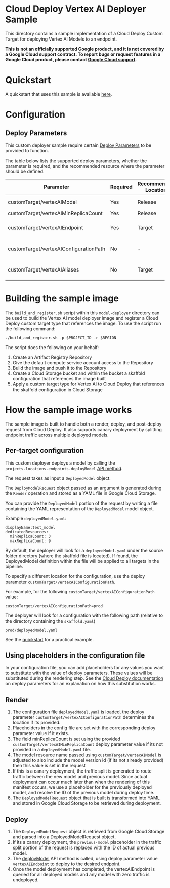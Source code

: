 # Cloud Deploy Vertex AI Deployer Sample
This directory contains a sample implementation of a Cloud Deploy Custom Target for deploying Vertex AI Models to an endpoint.

**This is not an officially supported Google product, and it is not covered by a
Google Cloud support contract. To report bugs or request features in a Google
Cloud product, please contact [Google Cloud
support](https://cloud.google.com/support).**

# Quickstart

A quickstart that uses this sample is available [here](./quickstart/QUICKSTART.md).

# Configuration


## Deploy Parameters

This custom deployer sample require certain [Deploy Parameters](https://cloud.google.com/deploy/docs/parameters) to be provided to function.

The table below lists the supported deploy parameters, whether the parameter is required, and the recommended resource where the parameter should be defined.

| Parameter               | Required | Recommended Location | Description                                                                                                                                                                         | 
|-------------------------|----------|----------------------|-------------------------------------------------------------------------------------------------------------------------------------------------------------------------------------|
| customTarget/vertexAIModel           | Yes      | Release              | Model to deploy. Format is "projects/{project}/locations/{location}/models/{modelId}"                                                                                               |
| customTarget/vertexAIMinReplicaCount | Yes      | Release              | The minimum replica count to assign for the deployed model.                                                                                                                         |
| customTarget/vertexAIEndpoint        | Yes      | Target               | The Vertex AI endpoint where the model will be deployed to. Format is "projects/{project}/locations/{location}/endpoints/{endpointId}"                                              |
| customTarget/vertexAIConfigurationPath      | No       | -                    | Path to the DeployedModel configuration in the Cloud Deploy Release archive. If not provided then defaults to file `deployedModel.yaml` in the root directory of the archive |
| customTarget/vertexAIAliases         | No       | Target               | Comma-separated list of aliases that should be assign to a model after a deployment. Required when using the add alias option for the deployer.                                     |

# Building the sample image
The `build_and_register.sh` script within this `model-deployer` directory can be used to build the Vertex AI model deployer image and register a Cloud Deploy custom target type that references the image. To use the script run the following command:

```shell
./build_and_register.sh -p $PROJECT_ID -r $REGION
```

The script does the following on your behalf:
1. Create an Artifact Registry Repository
2. Give the default compute service account access to the Repository
3. Build the image and push it to the Repository
4. Create a Cloud Storage bucket and within the bucket a skaffold configuration that references the image built
5. Apply a custom target type for Vertex AI to Cloud Deploy that references the skaffold configuration in Cloud Storage

# How the sample image works

The sample image is built to handle both a render, deploy, and post-deploy request from Cloud Deploy. It also supports canary deployment by splitting endpoint traffic
across multiple deployed models.

## Per-target configuration

This custom deployer deploys a model by calling the `projects.locations.endpoints.deployModel` [API method](https://cloud.google.com/vertex-ai/docs/reference/rest/v1/projects.locations.endpoints/deployModel).

The request takes as input a `DeployedModel` object.

The `DeployModelRequest` object passed as an argument is generated during the `Render` operation and stored as a YAML file in Google Cloud Storage.

You can provide the `DeployedModel` portion of the request by writing a file containing the YAML representation of the `DeployedModel` model object.

Example `deployedModel.yaml`:
```text
displayName:test_model
dedicatedResources:
  minReplicaCount: 3
  maxReplicaCount: 9
```

By default, the deployer will look for a `deployedModel.yaml` under the source folder directory (where the skaffold file is located). If found, the DeployedModel definition
within the file will be applied to all targets in the pipeline.

To specify a different location for the configuration, use the deploy parameter `customTarget/vertexAIConfigurationPath`.

For example, for the following `customTarget/vertexAIConfigurationPath` value:
```
customTarget/vertexAIConfigurationPath=prod
```

The deployer will look for  a configuration with the following path (relative to the directory containing the `skaffold.yaml`)

`prod/deployedModel.yaml`

See the [quickstart](./quickstart/QUICKSTART.md) for a practical example.
## Using placeholders in the configuration file

In your configuration file, you can add placeholders for any values you want to substitute with the value of deploy parameters. These values will be substituted
during the rendering step. See the [Cloud Deploy documentation](https://cloud.google.com/deploy/docs/parameters#add_placeholders) on deploy parameters for an explanation
on how this substitution works.

## Render

1. The configuration file `deployedModel.yaml` is loaded, the deploy parameter `customTarget/vertexAIConfigurationPath` determines the location if its provided.
2. Placeholders in the config file are set with the corresponding deploy parameter value if it exists.
3. The field minReplicaCount is set using the provided `customTarget/vertexAIMinReplicaCount` deploy parameter value if its not provided in a `deployedModel.yaml` file.
4. The model resource name passed using `customTarget/vertexAIModel` is adjusted to also include the model version id (if its not already provided) then this value is set in the request
5. If this is a canary deployment, the traffic split is generated to route traffic between the new model and previous model. Since actual deployment can occur much later than when the rendering of this manifest occurs,
   we use a placeholder for the previously deployed model, and resolve the ID of the previous model during deploy time.
6. The `DeployedModelRequest` object that is built is transformed into YAML and stored in Google Cloud Storage to be retrieved during deployment.

## Deploy

1. The `DeployedModelRequest` object is retrieved from Google Cloud Storage and parsed into a DeployedModelRequest object.
2. If its a canary deployment, the `previous-model` placeholder in the traffic split portion of the request is replaced with the ID of actual previous model.
3. The [deployModel](https://cloud.google.com/vertex-ai/docs/reference/rest/v1/projects.locations.endpoints/deployModel) API method is called, using deploy parameter value `vertexAIEndpoint` to
   deploy to the desired endpoint.
4. Once the model deployment has completed, the vertexAIEndpoint is queried for all deployed models and any model with zero traffic is undeployed.
